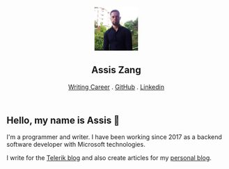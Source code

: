 <header>
        <section class="title">
            <div class="header-image">
                <img src="docs/assets/images/assiszang.png" alt="Assis Zang" title="Assis Zang" style="height: 100px; width: 100px;" />
            </div>
            <div class="">
                <h1>Assis Zang</h1>
                <nav>
                    <a href="?writing">Writing Career</a> . 
                    <a href="https://github.com/zangassis">GitHub</a> .
                    <a href="https://www.linkedin.com/in/assis-zang">Linkedin</a>
                </nav>
            </div>
        </section>
</header>
 <style>@import url('https://fonts.googleapis.com/css2?family=Handlee&family=Pacifico&family=Patrick+Hand&display=swap');</style>

## Hello, my name is Assis 👋 

I'm a programmer and writer. I have been working since 2017 as a backend software developer with Microsoft technologies. 

I write for the [Telerik blog](https://www.telerik.com/blogs/author/assis-zang) and also create articles for my [personal blog](https://dev.to/zangassis).
